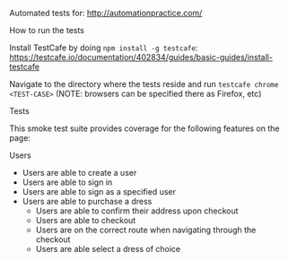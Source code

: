 Automated tests for: http://automationpractice.com/

How to run the tests

Install TestCafe by doing `npm install -g testcafe`: https://testcafe.io/documentation/402834/guides/basic-guides/install-testcafe

Navigate to the directory where the tests reside and run `testcafe chrome <TEST-CASE>` (NOTE: browsers can be specified there as Firefox, etc) 


Tests

This smoke test suite provides coverage for the following features on the page:

Users
- Users are able to create a user 
- Users are able to sign in 
- Users are able to sign as a specified user 
- Users are able to purchase a dress
  - Users are able to confirm their address upon checkout 
  - Users are able to checkout 
  - Users are on the correct route when navigating through the checkout 
  - Users are able select a dress of choice
